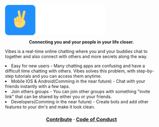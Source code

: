 <img align="center" height="100" src="https://github.com/listentothefrog/Vibes/blob/staging/logo.png"/>

<p align="center">
    <strong>Connecting you and your people in your life closer.</strong>
</p>

<p>Vibes is a real-time online chatting where you and your buddies chat to together and also connect with others and more secrets along the way.</p>

<li>Easy for new users - Many chatting apps are confusing and have a difficult time chatting with others. Vibes solves this problem, with step-by-step tutorials and you can access them anytime.</li>
<li>Mobile IOS & Android(Comming in the near future) - Chat with your friends instantly with a few taps.</li>
<li>Join others groups - You can join other groups with something "invite link" that can be shared by either you or your friends.</li>
<li>Developers(Comming in the near future) - Create bots and add other features to your dm's and make it look clean.</li>

<h3 align="center">
  <a href="https://github.com/listentothefrog/Vibes/blob/staging/CONTRIBUTING.md">Contribute</a>
  <span> · </span>
  <a href="https://github.com/listentothefrog/Vibes/blob/staging/CODE_OF_CONDUCT.md">Code of Conduct</a>
</h3>
